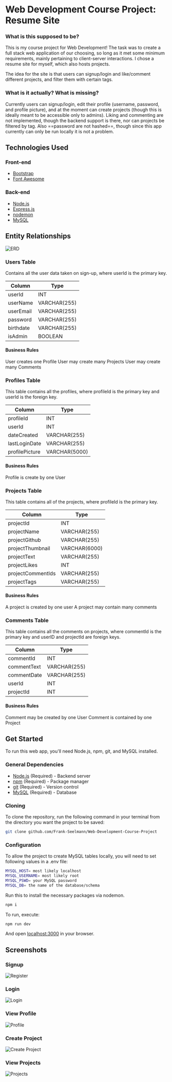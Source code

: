 # Web Development Course Project: Resume Site

### What is this supposed to be?

This is my course project for Web Development! The task was to create a full stack web application of our choosing, so long as it met some minimum requirements, mainly pertaining to client-server interactions. I chose a resume site for myself, which also hosts projects.

The idea for the site is that users can signup/login and like/comment different projects, and filter them with certain tags.

### What is it actually? What is missing?

Currently users can signup/login, edit their profile (username, password, and profile picture), and at the moment can create projects (though this is ideally meant to be accessible only to admins). Liking and commenting are not implemented, though the backend support is there, nor can projects be filtered by tag. Also ==password are not hashed==, though since this app currently can only be run locally it is not a problem.

## Technologies Used

### Front-end

- [Bootstrap](https://getbootstrap.com/)
- [Font Awesome](https://fontawesome.com/)

### Back-end

- [Node.js](https://nodejs.org/)
- [Express.js](https://expressjs.com/)
- [nodemon](https://www.npmjs.com/package/nodemon)
- [MySQL](https://www.mysql.com/)

## Entity Relationships

![ERD](readmeImages/ERD.png)

### Users Table

Contains all the user data taken on sign-up, where userId is the primary key.

| Column    | Type         |
|-----------|--------------|
| userId    | INT          |
| userName  | VARCHAR(255) |
| userEmail | VARCHAR(255) |
| password  | VARCHAR(255) |
| birthdate | VARCHAR(255) |
| isAdmin   | BOOLEAN      |

#### Business Rules
User creates one Profile
User may create many Projects
User may create many Comments

### Profiles Table

This table contains all the profiles, where profileId is the primary key and userId is the foreign key.

| Column         | Type         |
|----------------|--------------|
| profileId      | INT          |
| userId         | INT          |
| dateCreated    | VARCHAR(255) |
| lastLoginDate  | VARCHAR(255) |
| profilePicture | VARCHAR(5000)|

#### Business Rules
Profile is create by one User

### Projects Table

This table contains all of the projects, where profileId is the primary key.

| Column            | Type          |
|-------------------|---------------|
| projectId         | INT           |
| projectName       | VARCHAR(255)  |
| projectGithub     | VARCHAR(255)  |
| projectThumbnail  | VARCHAR(6000) |
| projectText       | VARCHAR(255)  |
| projectLikes      | INT           |
| projectCommentIds | VARCHAR(255)  |
| projectTags       | VARCHAR(255)  |

#### Business Rules
A project is created by one user
A project may contain many comments

### Comments Table

This table contains all the comments on projects, where commentId is the primary key and userID and projectId are foreign keys.

| Column      | Type         |
|-------------|--------------|
| commentId   | INT          |
| commentText | VARCHAR(255) |
| commentDate | VARCHAR(255) |
| userId      | INT          |
| projectId   | INT          |

#### Business Rules
Comment may be created by one User
Comment is contained by one Project
 

## Get Started

To run this web app, you'll need Node.js, npm, git, and MySQL installed.

### General Dependencies
- [Node.js](https://nodejs.org/) (Required) - Backend server
- [npm](https://www.npmjs.com/) (Required) - Package manager
- [git](https://git-scm.com/) (Required) - Version control
- [MySQL](https://www.mysql.com/) (Required) - Database

### Cloning
To clone the repository, run the following command in your terminal from the directory you want the project to be saved:
```sh
git clone github.com/Frank-Seelmann/Web-Development-Course-Project
```

### Configuration
To allow the project to create MySQL tables locally, you will need to set following values in a .env file:
```sh
MYSQL_HOST= most likely localhost
MYSQL_USERNAME= most likely root
MYSQL_PSWD= your MySQL password
MYSQL_DB= the name of the database/schema
```

Run this to install the necessary packages via nodemon.
```sh
npm i
```

To run, execute:
```sh
npm run dev
```

And open [localhost:3000](http://localhost:3000/) in your browser.

## Screenshots

### Signup
![Register](readmeImages/register.PNG)

### Login
![Login](readmeImages/login.PNG)

### View Profile
![Profile](readmeImages/profile.PNG)

### Create Project
![Create Project](readmeImages/createProject.PNG)

### View Projects
![Projects](readmeImages/projects.PNG)

